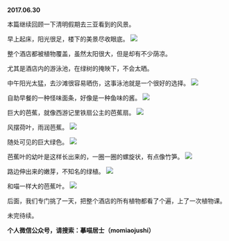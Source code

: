 
          
**2017.06.30**

本篇继续回顾一下清明假期去三亚看到的风景。

早上起床，阳光很足，楼下的美景尽收眼底。
![](http://imglf.nosdn.127.net/img/ekhWVWpuKzlxdm11aW1MQlhuMjZiMlhZempHSEgvZitkbkhlaWFTQjJxdz0.jpg)


整个酒店都被植物覆盖，虽然太阳很大，但是却有不少荫凉。

尤其是酒店内的游泳池，在绿树的掩映下，不会太晒。

中午阳光太猛，去沙滩很容易晒伤，这事泳池就是一个很好的选择。
![](http://imglf.nosdn.127.net/img/Y1VDY0cwQU9CSzJMR2tjd3MyWG5NazdhNHVZUzhwNkhPTFM1SHVHY1I3cz0.jpg)


自助早餐的一种怪味面条，好像是一种鱼味的酱。
![](http://imglf.nosdn.127.net/img/NHhQTzZRZzEyL003STJTdkZhb3djSThxWGFKN0FhdEQxdkwzaFZ2NUpWQT0.jpg)


巨大的芭蕉，就像西游记里铁扇公主的芭蕉扇。
![](http://imglf2.nosdn.127.net/img/akZodkNSUGoyVVh2UFhUV1JFLzBuNEsyL3RPc3NPWmttd043TXg4cWQzRT0.jpg)


风摆荷叶，雨润芭蕉。
![](http://imglf1.nosdn.127.net/img/WFQ2emR4NXRoejhjN0hsUkZzYWI4WU5qclBWUmJqckRiNnFleVAweDZmOD0.jpg)


随处可见的巨大绿色。
![](http://imglf2.nosdn.127.net/img/UUdWWGVwdnFDb2VRRzg5Q0lTQWhLcjJ2VWE2c0JteHZrYmRXNy9Ya29paz0.jpg)


芭蕉叶的幼叶是这样长出来的，一圈一圈的螺旋状，有点像竹笋。
![](http://imglf.nosdn.127.net/img/RHZ0SUx4Q3VVT2czdEd3WGZuUkYva1FIZVRMM1pWd1h5UjNZMzg4eEduUT0.jpg)


路边伸出来的嫩芽，不知名的绿植。
![](http://imglf.nosdn.127.net/img/TlJBWFpDS2ZhZTY3a0FnK0ttUFNwbE5NUUxBaDROdTl4bGtKdElMV2grYz0.jpg)


和喵一样大的芭蕉叶。
![](http://imglf1.nosdn.127.net/img/ZVA5V2RydGdwR0REcmNsbW9PQ3M3MmxleDNNak1QQklFRHh6Vy9vSDNwMD0.jpg)


后面，我们专门挑了一天，把整个酒店的所有植物都看了个遍，上了一次植物课。

未完待续。


**个人微信公众号，请搜索：摹喵居士（momiaojushi）**

        